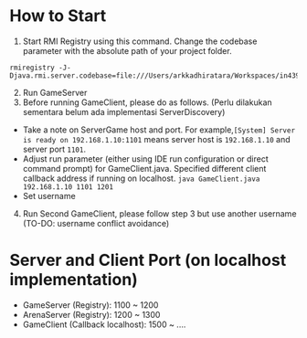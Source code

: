 # How to Start
1. Start RMI Registry using this command. Change the codebase parameter with the absolute path of your project folder.
```
rmiregistry -J-Djava.rmi.server.codebase=file:///Users/arkkadhiratara/Workspaces/in4391/bin/
```
2. Run GameServer
3. Before running GameClient, please do as follows. (Perlu dilakukan sementara belum ada implementasi ServerDiscovery) 
- Take a note on ServerGame host and port. For example,`[System] Server is ready on 192.168.1.10:1101` means server host is `192.168.1.10` and server port `1101`.
- Adjust run parameter (either using IDE run configuration or direct command prompt) for GameClient.java. Specified different client callback address if running on localhost. `java GameClient.java 192.168.1.10 1101 1201`
- Set username 
4. Run Second GameClient, please follow step 3 but use another username (TO-DO: username conflict avoidance)

# Server and Client Port (on localhost implementation)
- GameServer (Registry): 1100 ~ 1200
- ArenaServer (Registry): 1200 ~ 1300
- GameClient (Callback localhost): 1500 ~ ....